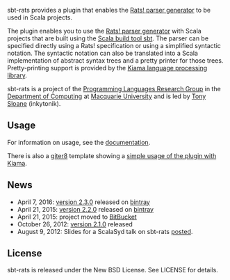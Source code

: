 sbt-rats provides a plugin that enables the [Rats! parser generator](https://cs.nyu.edu/rgrimm/xtc/rats.html) to be used in Scala projects.

The plugin enables you to use the [Rats! parser generator](https://cs.nyu.edu/rgrimm/xtc/rats.html) with Scala projects that are built using the [Scala build tool sbt](https://www.scala-sbt.org). The parser can be specified directly using a Rats! specification or using a simplified syntactic notation. The syntactic notation can also be translated into a Scala implementation of abstract syntax trees and a pretty printer for those trees. Pretty-printing support is provided by the [Kiama language processing library](https://kiama.googlecode.com).

sbt-rats is a project of the [Programming Languages Research Group](https://wiki.mq.edu.au/display/plrg/Welcome) in the [Department of Computing](http://www.comp.mq.edu.au/) at [Macquarie University](http://www.mq.edu.au) and is led by [Tony Sloane](https://bitbucket.org/inkytonik) (inkytonik).

## Usage

For information on usage, see the [documentation](https://bitbucket.org/inkytonik/sbt-rats/src/default/wiki/usage.md).

There is also a [giter8](http://github.com/n8han/giter8#readme) template showing a [simple usage of the plugin with Kiama](https://github.com/inkytonik/kiama-rats.g8).

## News

* April 7, 2016: [version 2.3.0](https://bitbucket.org/inkytonik/sbt-rats/src/default/notes/2.3.0.markdown) released on [bintray](https://bintray.com/inkytonik/sbt-plugins/sbt-rats/view)
* April 21, 2015: [version 2.2.0](https://bitbucket.org/inkytonik/sbt-rats/src/default/notes/2.2.0.markdown) released on [bintray](https://bintray.com/inkytonik/sbt-plugins/sbt-rats/view)
* April 21, 2015: project moved to [BitBucket](https://bitbucket.org/inkytonik/sbt-rats)
* October 26, 2012: [version 2.1.0](https://bitbucket.org/inkytonik/sbt-rats/src/default/notes/2.1.0.markdown) released
* August 9, 2012: Slides for a ScalaSyd talk on sbt-rats [posted](https://speakerdeck.com/inkytonik/sbt-rats-packrat-parser-generation-for-scala).

## License

sbt-rats is released under the New BSD License.  See LICENSE for details.
